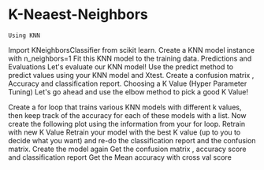 # K-Neaest-Neighbors
    Using KNN
Import KNeighborsClassifier from scikit learn.
Create a KNN model instance with n_neighbors=1
Fit this KNN model to the training data.
Predictions and Evaluations
Let's evaluate our KNN model!
Use the predict method to predict values using your KNN model and Xtest.
Create a confusion matrix , Accuracy and classification report.
Choosing a K Value (Hyper Parameter Tuning)
Let's go ahead and use the elbow method to pick a good K Value!

Create a for loop that trains various KNN models with different k values, then keep track of the accuracy for each of these models with a list.
Now create the following plot using the information from your for loop.
Retrain with new K Value
Retrain your model with the best K value (up to you to decide what you want) and re-do the classification report and the confusion matrix.
Create the model again
Get the confusion matrix , accuracy score and classification report
Get the Mean accuracy with cross val score
